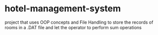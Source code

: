 # hotel-management-system
project that uses OOP concepts and File Handling to store the records of rooms in a .DAT file and let the operator to perform sum operations
